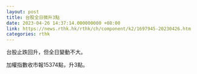 ```yaml
---
layout: post
title: 台股全日微升3點
date: 2023-04-26 14:37:14.000000000 +08:00
link: https://news.rthk.hk/rthk/ch/component/k2/1697945-20230426.htm
categories: rthk
---
```


台股止跌回升，但全日變動不大。

加權指數收市報15374點，升3點。

